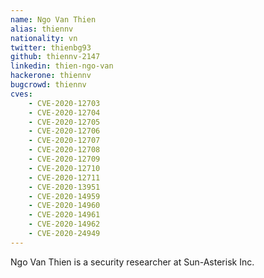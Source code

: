 ```yaml
---
name: Ngo Van Thien
alias: thiennv
nationality: vn
twitter: thienbg93
github: thiennv-2147
linkedin: thien-ngo-van
hackerone: thiennv
bugcrowd: thiennv
cves:
    - CVE-2020-12703
    - CVE-2020-12704
    - CVE-2020-12705
    - CVE-2020-12706
    - CVE-2020-12707
    - CVE-2020-12708
    - CVE-2020-12709
    - CVE-2020-12710
    - CVE-2020-12711
    - CVE-2020-13951
    - CVE-2020-14959
    - CVE-2020-14960
    - CVE-2020-14961
    - CVE-2020-14962
    - CVE-2020-24949
---
```

Ngo Van Thien is a security researcher at Sun-Asterisk Inc.
